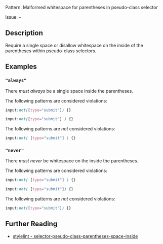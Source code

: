 Pattern: Malformed whitespace for parentheses in pseudo-class selector

Issue: -

## Description

Require a single space or disallow whitespace on the inside of the parentheses within pseudo-class selectors.

## Examples

### `"always"`

There *must always* be a single space inside the parentheses.

The following patterns are considered violations:

```css
input:not([type="submit"]) {}
```

```css
input:not([type="submit"] ) {}
```

The following patterns are *not* considered violations:

```css
input:not( [type="submit"] ) {}
```

### `"never"`

There *must never* be whitespace on the inside the parentheses.

The following patterns are considered violations:

```css
input:not( [type="submit"] ) {}
```

```css
input:not( [type="submit"]) {}
```

The following patterns are *not* considered violations:

```css
input:not([type="submit"]) {}
```

## Further Reading

* [stylelint - selector-pseudo-class-parentheses-space-inside](https://stylelint.io/user-guide/rules/selector-pseudo-class-parentheses-space-inside)